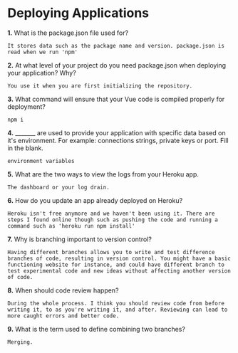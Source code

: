 # Deploying Applications

**1.** What is the package.json file used for?
<!-- enter you answer in the space below -->
```
It stores data such as the package name and version. package.json is read when we run 'npm'
``` 
**2.** At what level of your project do you need package.json when deploying your application? Why?
<!-- enter you answer in the space below -->
```
You use it when you are first initializing the repository.

```
**3.** What command will ensure that your Vue code is compiled properly for deployment?
<!-- enter you answer in the space below -->
```
npm i
```
**4.** _______ are used to provide your application with specific data based on it's environment. For example: connections strings, private keys or port. Fill in the blank.
<!-- enter you answer in the space below -->
```
environment variables
```
**5.** What are the two ways to view the logs from your Heroku app.
<!-- enter you answer in the space below -->
```
The dashboard or your log drain.
```
**6.** How do you update an app already deployed on Heroku?
<!-- enter you answer in the space below -->
```
Heroku isn't free anymore and we haven't been using it. There are steps I found online though such as pushing the code and running a command such as 'heroku run npm install'

```
**7.** Why is branching important to version control?
<!-- enter you answer in the space below -->
```
Having different branches allows you to write and test difference branches of code, resulting in version control. You might have a basic functioning website for instance, and could have different branch to test experimental code and new ideas without affecting another version of code.
```
**8.** When should code review happen?
<!-- enter you answer in the space below -->
```
During the whole process. I think you should review code from before writing it, to as you're writing it, and after. Reviewing can lead to more caught errors and better code.
```
**9.** What is the term used to define combining two branches?
<!-- enter you answer in the space below -->
```
Merging. 
```